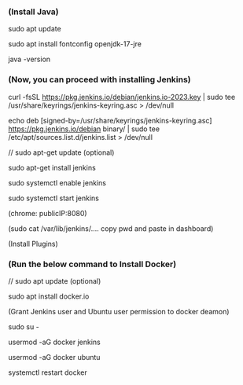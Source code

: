 
### (Install Java)

sudo apt update

sudo apt install fontconfig openjdk-17-jre

java -version

### (Now, you can proceed with installing Jenkins)

curl -fsSL https://pkg.jenkins.io/debian/jenkins.io-2023.key | sudo tee /usr/share/keyrings/jenkins-keyring.asc > /dev/null

echo deb [signed-by=/usr/share/keyrings/jenkins-keyring.asc] https://pkg.jenkins.io/debian binary/ | sudo tee /etc/apt/sources.list.d/jenkins.list > /dev/null

// sudo apt-get update (optional)

sudo apt-get install jenkins

sudo systemctl enable jenkins

sudo systemctl start jenkins

(chrome: publicIP:8080)

(sudo cat /var/lib/jenkins/.... copy pwd and paste in dashboard)

(Install Plugins)

### (Run the below command to Install Docker)

// sudo apt update (optional)

sudo apt install docker.io
 
(Grant Jenkins user and Ubuntu user permission to docker deamon)

sudo su - 

usermod -aG docker jenkins

usermod -aG docker ubuntu

systemctl restart docker
